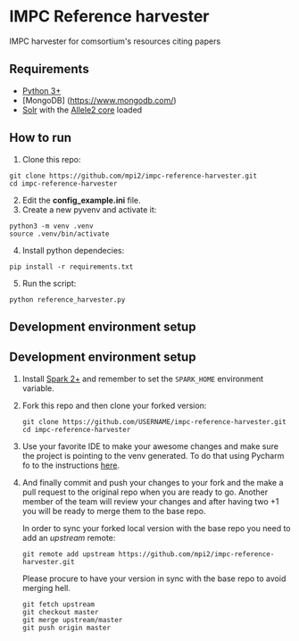 # IMPC Reference harvester
IMPC harvester for comsortium's resources citing papers

## Requirements
- [Python 3+](https://www.python.org/)
- [MongoDB] (https://www.mongodb.com/)
- [Solr](http://lucene.apache.org/solr/) with the [Allele2 core](https://goo.gl/H9Mqgy) loaded

## How to run

1. Clone this repo:
  ```
  git clone https://github.com/mpi2/impc-reference-harvester.git
  cd impc-reference-harvester
  ```
2. Edit the **config_example.ini** file.
3. Create a new pyvenv and activate it:
  ```
  python3 -m venv .venv
  source .venv/bin/activate
  ```
4. Install python dependecies:
  ```
  pip install -r requirements.txt
  ```
5. Run the script:
  ```
  python reference_harvester.py 
  ```
 
## Development environment setup


## Development environment setup
1. Install [Spark 2+](https://spark.apache.org/) and remember to set the ``SPARK_HOME`` environment variable.
2. Fork this repo and then clone your forked version:
    ```console
    git clone https://github.com/USERNAME/impc-reference-harvester.git
    cd impc-reference-harvester
    ```
3. Use your favorite IDE to make your awesome changes and make sure the project is pointing to the venv generated.
To do that using Pycharm fo to the instructions [here](https://www.jetbrains.com/help/pycharm/configuring-python-interpreter.html).

4. And finally commit and push your changes to your fork and the make a pull request to the original repo when you are ready to go.
Another member of the team will review your changes and after having two +1 you will be ready to merge them to the base repo.

    In order to sync your forked local version with the base repo you need to add an _upstream_ remote:

    ```console
    git remote add upstream https://github.com/mpi2/impc-reference-harvester.git
    ```
    
    Please procure to have your version in sync with the base repo to avoid merging hell.

    ```console
    git fetch upstream
    git checkout master
    git merge upstream/master
    git push origin master
    ```
